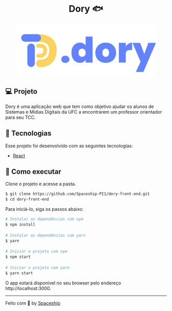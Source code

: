<h1 align="center">Dory 🐟</h1>

<div align="center">
  <a href="*"><img title="Dory" src="logo.svg" style="width: 440px;" /></a>
</div>

## :computer: Projeto
Dory é uma aplicação web que tem como objetivo ajudar os alunos de Sistemas e Mídias Digitais da UFC a encontrarem um professor orientador para seu TCC.

## 🧪 Tecnologias

Esse projeto foi desenvolvido com as seguintes tecnologias:

- [React](https://reactjs.org)

## 🚀 Como executar

Clone o projeto e acesse a pasta.

```bash
$ git clone https://github.com/Spaceship-PI1/dory-front-end.git
$ cd dory-front-end
```

Para iniciá-lo, siga os passos abaixo:
```bash
# Instalar as dependências com npm
$ npm install

# Instalar as dependências com yarn
$ yarn 

# Iniciar o projeto com npm
$ npm start

# Iniciar o projeto com yarn
$ yarn start
```

O app estará disponível no seu browser pelo endereço http://localhost:3000.

---

Feito com 💜 by [Spaceship](https://github.com/Spaceship-PI1)
